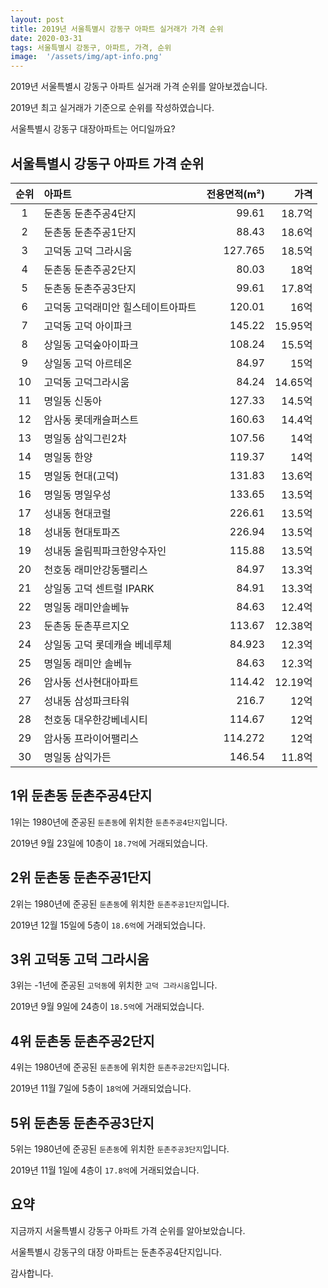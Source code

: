 ```yaml
---
layout: post
title: 2019년 서울특별시 강동구 아파트 실거래가 가격 순위
date: 2020-03-31
tags: 서울특별시 강동구, 아파트, 가격, 순위
image:  '/assets/img/apt-info.png'
---
```


2019년 서울특별시 강동구 아파트 실거래 가격 순위를 알아보겠습니다.

2019년 최고 실거래가 기준으로 순위를 작성하였습니다.

서울특별시 강동구 대장아파트는 어디일까요?

## 서울특별시 강동구 아파트 가격 순위

|순위|아파트|전용면적(m²)|가격|
|:---:|:------|---:|---:|
|1|둔촌동 둔촌주공4단지|99.61|18.7억|
|2|둔촌동 둔촌주공1단지|88.43|18.6억|
|3|고덕동 고덕 그라시움|127.765|18.5억|
|4|둔촌동 둔촌주공2단지|80.03|18억|
|5|둔촌동 둔촌주공3단지|99.61|17.8억|
|6|고덕동 고덕래미안 힐스테이트아파트|120.01|16억|
|7|고덕동 고덕 아이파크|145.22|15.95억|
|8|상일동 고덕숲아이파크|108.24|15.5억|
|9|상일동 고덕 아르테온|84.97|15억|
|10|고덕동 고덕그라시움|84.24|14.65억|
|11|명일동 신동아|127.33|14.5억|
|12|암사동 롯데캐슬퍼스트|160.63|14.4억|
|13|명일동 삼익그린2차|107.56|14억|
|14|명일동 한양|119.37|14억|
|15|명일동 현대(고덕)|131.83|13.6억|
|16|명일동 명일우성|133.65|13.5억|
|17|성내동 현대코럴|226.61|13.5억|
|18|성내동 현대토파즈|226.94|13.5억|
|19|성내동 올림픽파크한양수자인|115.88|13.5억|
|20|천호동 래미안강동팰리스|84.97|13.3억|
|21|상일동 고덕 센트럴 IPARK|84.91|13.3억|
|22|명일동 래미안솔베뉴|84.63|12.4억|
|23|둔촌동 둔촌푸르지오|113.67|12.38억|
|24|상일동 고덕 롯데캐슬 베네루체|84.923|12.3억|
|25|명일동 래미안 솔베뉴|84.63|12.3억|
|26|암사동 선사현대아파트|114.42|12.19억|
|27|성내동 삼성파크타워|216.7|12억|
|28|천호동 대우한강베네시티|114.67|12억|
|29|암사동 프라이어팰리스|114.272|12억|
|30|명일동 삼익가든|146.54|11.8억|



## 1위 둔촌동 둔촌주공4단지

1위는 1980년에 준공된 `둔촌동`에 위치한 `둔촌주공4단지`입니다.

2019년 9월 23일에 10층이 `18.7억`에 거래되었습니다.

<!-- * 카카오맵 - 지도퍼가기 -->
<!-- 1. 지도 노드 -->
<div id="daumRoughmapContainer1585686110379" class="root_daum_roughmap root_daum_roughmap_landing"></div>

<!--
	2. 설치 스크립트
	* 지도 퍼가기 서비스를 2개 이상 넣을 경우, 설치 스크립트는 하나만 삽입합니다.
-->
<script charset="UTF-8" class="daum_roughmap_loader_script" src="https://ssl.daumcdn.net/dmaps/map_js_init/roughmapLoader.js"></script>

<!-- 3. 실행 스크립트 -->
<script charset="UTF-8">
	new daum.roughmap.Lander({
		"timestamp" : "1585686110379",
		"key" : "xqh3",
		"mapWidth" : "320",
		"mapHeight" : "180",
	}).render();
</script>

## 2위 둔촌동 둔촌주공1단지

2위는 1980년에 준공된 `둔촌동`에 위치한 `둔촌주공1단지`입니다.

2019년 12월 15일에 5층이 `18.6억`에 거래되었습니다.

<!-- * 카카오맵 - 지도퍼가기 -->
<!-- 1. 지도 노드 -->
<div id="daumRoughmapContainer1585686131923" class="root_daum_roughmap root_daum_roughmap_landing"></div>

<!--
	2. 설치 스크립트
	* 지도 퍼가기 서비스를 2개 이상 넣을 경우, 설치 스크립트는 하나만 삽입합니다.
-->
<script charset="UTF-8" class="daum_roughmap_loader_script" src="https://ssl.daumcdn.net/dmaps/map_js_init/roughmapLoader.js"></script>

<!-- 3. 실행 스크립트 -->
<script charset="UTF-8">
	new daum.roughmap.Lander({
		"timestamp" : "1585686131923",
		"key" : "xqh4",
		"mapWidth" : "320",
		"mapHeight" : "180",
	}).render();
</script>

## 3위 고덕동 고덕 그라시움

3위는 -1년에 준공된 `고덕동`에 위치한 `고덕 그라시움`입니다.

2019년 9월 9일에 24층이 `18.5억`에 거래되었습니다.

<!-- * 카카오맵 - 지도퍼가기 -->
<!-- 1. 지도 노드 -->
<div id="daumRoughmapContainer1585686154595" class="root_daum_roughmap root_daum_roughmap_landing"></div>

<!-- 3. 실행 스크립트 -->
<script charset="UTF-8">
	new daum.roughmap.Lander({
		"timestamp" : "1585686154595",
		"key" : "xqh5",
		"mapWidth" : "320",
		"mapHeight" : "180",
	}).render();
</script>

## 4위 둔촌동 둔촌주공2단지

4위는 1980년에 준공된 `둔촌동`에 위치한 `둔촌주공2단지`입니다.

2019년 11월 7일에 5층이 `18억`에 거래되었습니다.

<!-- * 카카오맵 - 지도퍼가기 -->
<!-- 1. 지도 노드 -->
<div id="daumRoughmapContainer1585686167956" class="root_daum_roughmap root_daum_roughmap_landing"></div>

<!-- 3. 실행 스크립트 -->
<script charset="UTF-8">
	new daum.roughmap.Lander({
		"timestamp" : "1585686167956",
		"key" : "xqh6",
		"mapWidth" : "320",
		"mapHeight" : "180",
	}).render();
</script>

## 5위 둔촌동 둔촌주공3단지

5위는 1980년에 준공된 `둔촌동`에 위치한 `둔촌주공3단지`입니다.

2019년 11월 1일에 4층이 `17.8억`에 거래되었습니다.

<!-- * 카카오맵 - 지도퍼가기 -->
<!-- 1. 지도 노드 -->
<div id="daumRoughmapContainer1585686181020" class="root_daum_roughmap root_daum_roughmap_landing"></div>

<!--
	2. 설치 스크립트
	* 지도 퍼가기 서비스를 2개 이상 넣을 경우, 설치 스크립트는 하나만 삽입합니다.
-->
<script charset="UTF-8" class="daum_roughmap_loader_script" src="https://ssl.daumcdn.net/dmaps/map_js_init/roughmapLoader.js"></script>

<!-- 3. 실행 스크립트 -->
<script charset="UTF-8">
	new daum.roughmap.Lander({
		"timestamp" : "1585686181020",
		"key" : "xqh7",
		"mapWidth" : "320",
		"mapHeight" : "180",
	}).render();
</script>


## 요약

지금까지 서울특별시 강동구 아파트 가격 순위를 알아보았습니다.

서울특별시 강동구의 대장 아파트는 둔촌주공4단지입니다.

감사합니다.


